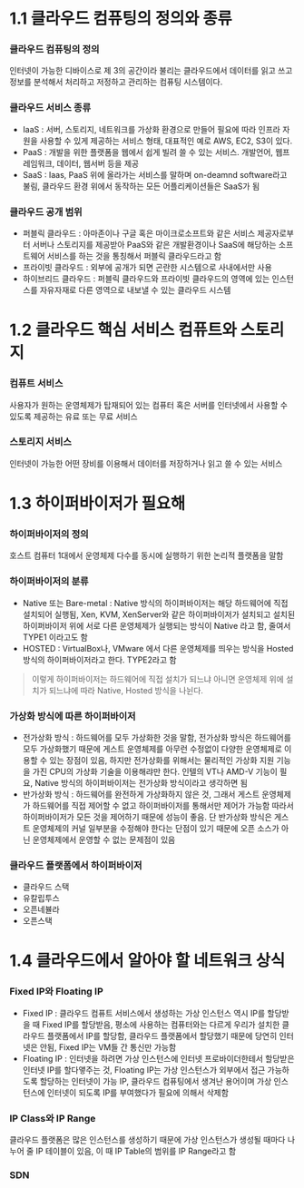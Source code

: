 1.1 클라우드 컴퓨팅의 정의와 종류
=================================

### 클라우드 컴퓨팅의 정의

인터넷이 가능한 디바이스로 제 3의 공간이라 불리는 클라우드에서 데이터를 읽고 쓰고 정보를 분석해서 처리하고 저정하고 관리하는 컴퓨팅 시스템이다.

### 클라우드 서비스 종류 

- IaaS : 서버, 스토리지, 네트워크를 가상화 환경으로 만들어 필요에 따라 인프라 자원을 사용할 수 있게 제공하는 서비스 형태, 대표적인 예로 AWS, EC2, S3이 있다.
- PaaS : 개발을 위한 플랫폼을 웹에서 쉽게 빌려 쓸 수 있는 서비스. 개발언어, 웹프레임워크, 데이터, 웹서버 등을 제공
- SaaS : Iaas, PaaS 위에 올라가는 서비스를 말하며 on-deamnd software라고 불림, 클라우드 환경 위에서 동작하는 모든 어플리케이션들은 SaaS가 됨

### 클라우드 공개 범위

- 퍼블릭 클라우드 : 아마존이나 구글 혹은 마이크로소프트와 같은 서비스 제공자로부터 서버나 스토리지를 제공받아 PaaS와 같은 개발환경이나 SaaS에 해당하는 소프트웨어 서비스를 하는 것을 통칭해서 퍼블릭 클라우드라고 함
- 프라이빗 클라우드 : 외부에 공개가 되면 곤란한 시스템으로 사내에서만 사용
- 하이브리드 클라우드 : 퍼블릭 클라우드와 프라이빗 클라우드의 영역에 있는 인스턴스를 자유자재로 다른 영역으로 내보낼 수 있는 클라우드 시스템

1.2 클라우드 핵심 서비스 컴퓨트와 스토리지
==========================================

### 컴퓨트 서비스

사용자가 원하는 운영체제가 탑재되어 있는 컴퓨터 혹은 서버를 인터넷에서 사용할 수 있도록 제공하는 유료 또는 무료 서비스

### 스토리지 서비스 

인터넷이 가능한 어떤 장비를 이용해서 데이터를 저장하거나 읽고 쓸 수 있는 서비스 

1.3 하이퍼바이저가 필요해
=========================

### 하이퍼바이저의 정의 

호스트 컴퓨터 1대에서 운영체제 다수를 동시에 실행하기 위한 논리적 플랫폼을 말함 

### 하이퍼바이저의 분류

- Native 또는 Bare-metal : Native 방식의 하이퍼바이저는 해당 하드웨어에 직접 설치되어 실행됨, Xen, KVM, XenServer와 같은 하이퍼바이저가 설치되고 설치된 하이퍼바이저 위에 서로 다른 운영체제가 실행되는 방식이 Native 라고 함, 줄여서 TYPE1 이라고도 함
- HOSTED : VirtualBox나, VMware 에서 다른 운영체제를 띄우는 방식을 Hosted 방식의 하이퍼바이저라고 한다. TYPE2라고 함

> 이렇게 하이퍼바이저는 하드웨어에 직접 설치가 되느냐 아니면 운영체제 위에 설치가 되느냐에 따라 Native, Hosted 방식을 나뉜다. 

### 가상화 방식에 따른 하이퍼바이저 

- 전가상화 방식 : 하드웨어를 모두 가상화한 것을 말함, 전가상화 방식은 하드웨어를 모두 가상화했기 때문에 게스트 운영체제를 아무런 수정없이 다양한 운영체제로 이용할 수 있는 장점이 있음, 하지만 전가상화를 위해서는 물리적인 가상화 지원 기능을 가진 CPU의 가상화 기술을 이용해랴만 한다. 인텔의 VT나 AMD-V 기능이 필요, Native 방식의 하이퍼바이저는 전가상화 방식이라고 생각하면 됨
- 반가상화 방식 : 하드웨어를 완전하게 가상화하지 않은 것, 그래서 게스트 운영체제가 하드웨어를 직접 제어할 수 없고 하이퍼바이저를 통해서만 제어가 가능함 따라서 하이퍼바이저가 모든 것을 제어하기 때문에 성능이 좋음. 단 반가상화 방식은 게스트 운영체제의 커널 일부분을 수정해야 한다는 단점이 있기 때문에 오픈 소스가 아닌 운영체제에서 운영할 수 없는 문제점이 있음

### 클라우드 플랫폼에서 하이퍼바이저 

- 클라우드 스택
- 유칼립투스
- 오픈네뷸라
- 오픈스택

1.4 클라우드에서 알아야 할 네트워크 상식
========================================

### Fixed IP와 Floating IP

- Fixed IP : 클라우드 컴퓨트 서비스에서 생성하는 가상 인스턴스 역시 IP를 할당받을 때 Fixed IP를 할당받음, 평소에 사용하는 컴퓨터와는 다르게 우리가 설치한 클라우드 플랫폼에서 IP를 할당함, 클라우드 플랫폼에서 할당했기 때문에 당연히 인터넷은 안됨, Fixed IP는 VM들 간 통신만 가능함
- Floating IP : 인터넷을 하려면 가상 인스턴스에 인터넷 프로바이더한테서 할당받은 인터넷 IP를 할다앻주는 것, Floating IP는 가상 인스턴스가 외부에서 접근 가능하도록 할당하는 인터넷이 가능 IP, 클라우드 컴퓨팅에서 생겨난 용어이며 가상 인스턴스에 인터넷이 되도록 IP를 부여했다가 필요에 의해서 삭제함

### IP Class와 IP Range

클라우드 플랫폼은 많은 인스턴스를 생성하기 때문에 가상 인스턴스가 생성될 때마다 나누어 줄 IP 테이블이 있음, 이 때 IP Table의 범위를 IP Range라고 함

### SDN
